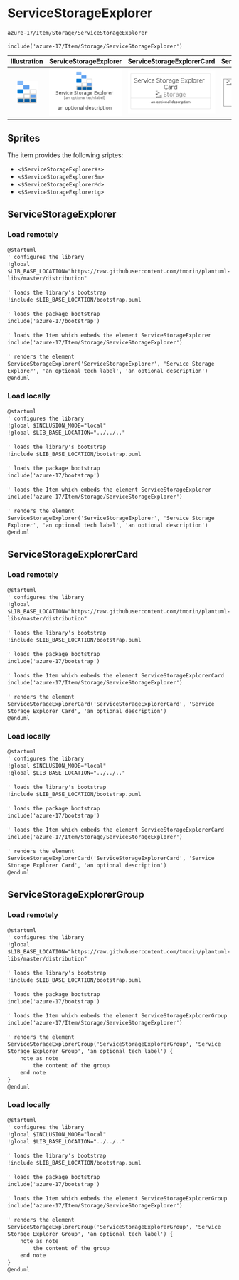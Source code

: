 # ServiceStorageExplorer


```text
azure-17/Item/Storage/ServiceStorageExplorer
```

```text
include('azure-17/Item/Storage/ServiceStorageExplorer')
```



| Illustration | ServiceStorageExplorer | ServiceStorageExplorerCard | ServiceStorageExplorerGroup |
| :---: | :---: | :---: | :---: |
| ![illustration for Illustration](../../../azure-17/Item/Storage/ServiceStorageExplorer.png) | ![illustration for ServiceStorageExplorer](../../../azure-17/Item/Storage/ServiceStorageExplorer.Local.png) | ![illustration for ServiceStorageExplorerCard](../../../azure-17/Item/Storage/ServiceStorageExplorerCard.Local.png) | ![illustration for ServiceStorageExplorerGroup](../../../azure-17/Item/Storage/ServiceStorageExplorerGroup.Local.png) |



## Sprites
The item provides the following sriptes:

- `<$ServiceStorageExplorerXs>`
- `<$ServiceStorageExplorerSm>`
- `<$ServiceStorageExplorerMd>`
- `<$ServiceStorageExplorerLg>`





## ServiceStorageExplorer

### Load remotely
```plantuml
@startuml
' configures the library
!global $LIB_BASE_LOCATION="https://raw.githubusercontent.com/tmorin/plantuml-libs/master/distribution"

' loads the library's bootstrap
!include $LIB_BASE_LOCATION/bootstrap.puml

' loads the package bootstrap
include('azure-17/bootstrap')

' loads the Item which embeds the element ServiceStorageExplorer
include('azure-17/Item/Storage/ServiceStorageExplorer')

' renders the element
ServiceStorageExplorer('ServiceStorageExplorer', 'Service Storage Explorer', 'an optional tech label', 'an optional description')
@enduml
```

### Load locally
```plantuml
@startuml
' configures the library
!global $INCLUSION_MODE="local"
!global $LIB_BASE_LOCATION="../../.."

' loads the library's bootstrap
!include $LIB_BASE_LOCATION/bootstrap.puml

' loads the package bootstrap
include('azure-17/bootstrap')

' loads the Item which embeds the element ServiceStorageExplorer
include('azure-17/Item/Storage/ServiceStorageExplorer')

' renders the element
ServiceStorageExplorer('ServiceStorageExplorer', 'Service Storage Explorer', 'an optional tech label', 'an optional description')
@enduml
```

## ServiceStorageExplorerCard

### Load remotely
```plantuml
@startuml
' configures the library
!global $LIB_BASE_LOCATION="https://raw.githubusercontent.com/tmorin/plantuml-libs/master/distribution"

' loads the library's bootstrap
!include $LIB_BASE_LOCATION/bootstrap.puml

' loads the package bootstrap
include('azure-17/bootstrap')

' loads the Item which embeds the element ServiceStorageExplorerCard
include('azure-17/Item/Storage/ServiceStorageExplorer')

' renders the element
ServiceStorageExplorerCard('ServiceStorageExplorerCard', 'Service Storage Explorer Card', 'an optional description')
@enduml
```

### Load locally
```plantuml
@startuml
' configures the library
!global $INCLUSION_MODE="local"
!global $LIB_BASE_LOCATION="../../.."

' loads the library's bootstrap
!include $LIB_BASE_LOCATION/bootstrap.puml

' loads the package bootstrap
include('azure-17/bootstrap')

' loads the Item which embeds the element ServiceStorageExplorerCard
include('azure-17/Item/Storage/ServiceStorageExplorer')

' renders the element
ServiceStorageExplorerCard('ServiceStorageExplorerCard', 'Service Storage Explorer Card', 'an optional description')
@enduml
```

## ServiceStorageExplorerGroup

### Load remotely
```plantuml
@startuml
' configures the library
!global $LIB_BASE_LOCATION="https://raw.githubusercontent.com/tmorin/plantuml-libs/master/distribution"

' loads the library's bootstrap
!include $LIB_BASE_LOCATION/bootstrap.puml

' loads the package bootstrap
include('azure-17/bootstrap')

' loads the Item which embeds the element ServiceStorageExplorerGroup
include('azure-17/Item/Storage/ServiceStorageExplorer')

' renders the element
ServiceStorageExplorerGroup('ServiceStorageExplorerGroup', 'Service Storage Explorer Group', 'an optional tech label') {
    note as note
        the content of the group
    end note
}
@enduml
```

### Load locally
```plantuml
@startuml
' configures the library
!global $INCLUSION_MODE="local"
!global $LIB_BASE_LOCATION="../../.."

' loads the library's bootstrap
!include $LIB_BASE_LOCATION/bootstrap.puml

' loads the package bootstrap
include('azure-17/bootstrap')

' loads the Item which embeds the element ServiceStorageExplorerGroup
include('azure-17/Item/Storage/ServiceStorageExplorer')

' renders the element
ServiceStorageExplorerGroup('ServiceStorageExplorerGroup', 'Service Storage Explorer Group', 'an optional tech label') {
    note as note
        the content of the group
    end note
}
@enduml
```

